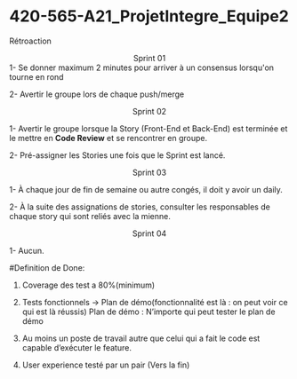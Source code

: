 # 420-565-A21_ProjetIntegre_Equipe2

Rétroaction
<div align="center">Sprint 01</div>
1- Se donner maximum 2 minutes pour arriver à un consensus lorsqu'on tourne en rond

2- Avertir le groupe lors de chaque push/merge

<div align="center">Sprint 02</div>

1- Avertir le groupe lorsque la Story (Front-End et Back-End) est terminée et le mettre en <b>Code Review</b> et se rencontrer en groupe.

2- Pré-assigner les Stories une fois que le Sprint est lancé.

<div align="center">Sprint 03</div>

1- À chaque jour de fin de semaine ou autre congés, il doit y avoir un daily.

2- À la suite des assignations de stories, consulter les responsables de chaque story qui sont reliés avec la mienne.

<div align="center">Sprint 04</div>

1- Aucun.

#Definition de Done:

1. Coverage des test a 80%(minimum)

2. Tests fonctionnels → Plan de démo(fonctionnalité est là : on peut voir ce qui est là réussis) Plan de démo : N’importe qui peut tester le plan de démo

3. Au moins un poste de travail autre que celui qui a fait le code est capable d’exécuter le feature.

4. User experience testé par un pair (Vers la fin)

